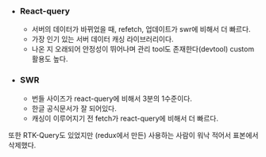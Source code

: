 - ### React-query
    - 서버의 데이터가 바뀌었을 때, refetch, 업데이트가 swr에 비해서 더 빠르다.
    - 가장 인기 있는 서버 데이터 캐싱 라이브러리이다.
    - 나온 지 오래되어 안정성이 뛰어나며 관리 tool도 존재한다(devtool) custom 활용도 높다.
- ### SWR
    - 번들 사이즈가 react-query에 비해서 3분의 1수준이다.
    - 한글 공식문서가 잘 되어있다.
    - 캐싱이 이루어지기 전 fetch가 react-query에 비해서 더 빠르다.

또한 RTK-Query도 있었지만 (redux에서 만든) 사용하는 사람이 워낙 적어서 표본에서 삭제했다.
